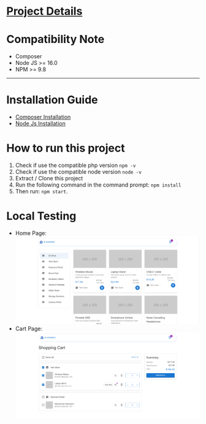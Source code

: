 # [Project Details](https://www.notion.so/gitta-l/Halaman-List-Product-bbe7e566cdde48c4b60df95a7eda5649?pvs=4)

# Compatibility Note
* Composer
* Node JS >= 16.0
* NPM >= 9.8

---

# Installation Guide
* [Composer Installation](https://www.ayongoding.com/install-composer-di-windows/)
* [Node Js Installation](https://jakarta.telkomuniversity.ac.id/cara-mudah-install-node-js-di-windows-dan-tutorial-untuk-pemula/)

# How to run this project
1. Check if use the compatible php version `npm -v` 
2. Check if use the compatible node version `node -v`
3. Extract / Clone this project
4. Run the following command in the command prompt: 
    `npm install`
5. Then run: `npm start`.

# Local Testing
* Home Page: ![Home Page](/screenshots/home_page.png)
* Cart Page: ![Cart Page](/screenshots/cart_page.png)

